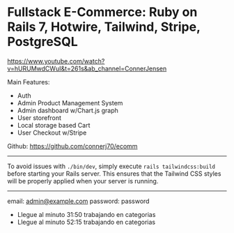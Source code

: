 # Fullstack E-Commerce: Ruby on Rails 7, Hotwire, Tailwind, Stripe, PostgreSQL

https://www.youtube.com/watch?v=hURUMwdCWuI&t=261s&ab_channel=ConnerJensen

Main Features:
- Auth
- Admin Product Management System
- Admin dashboard w/Chart.js graph
- User storefront
- Local storage based Cart
- User Checkout w/Stripe

Github: https://github.com/connerj70/ecomm

-------------

To avoid issues with `./bin/dev`, simply execute `rails tailwindcss:build` before starting your Rails server. This ensures that the Tailwind CSS styles will be properly applied when your server is running.

-------------

email: admin@example.com
password: password

- Llegue al minuto 31:50 trabajando en categorias
- Llegue al minuto 52:15 trabajando en categorias
